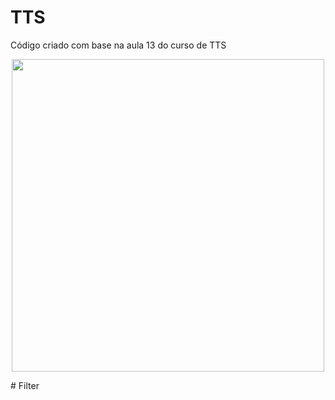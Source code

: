# TTS

Código criado com base na aula 13  do curso de TTS

<p align="center"><img src="./Logo.png" width="500"></p>
# Filter
